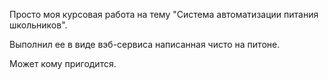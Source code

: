 Просто моя курсовая работа на тему "Система автоматизации питания школьников".

Выполнил ее в виде вэб-сервиса написанная чисто на питоне. 

Может кому пригодится.
